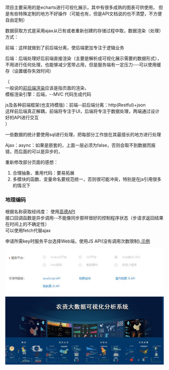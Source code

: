 项目主要采用的是echarts进行可视化展示，其中有很多成熟的图表可供使用，
但是有些特殊定制的地方不好操作（可能也有，但是API文档说的也不清楚，不方便自由定制）

数据获取方式是采用ajax从已有或者重新创建的存储过程中取，数据渲染（处理）方式：

前端：这样就做到了前后端分离，使后端更加专注于逻辑业务

后端：后端处理好后前端直接渲染（主要是解析成可视化展示需要的数据形式），不用进行任何处理，也能够减少宽带占用，但是服务端有一定压力---可以使用缓存（设置缓存失效时间）

（  
一般说的[前后端渲染](https://blog.csdn.net/github_34219513/article/details/50831443 "link")应该是指页面的渲染，  
模板渲染引擎：后端，--MVC  代码生成代码

js及各种前端框架(也支持模版)：前端--前后端分离：http(Restful)+json  
这样前后端真正解耦，前端将专注于UI，后端将专注于数据处理，两端通过设计好的API进行交互  
）

一些数据的统计要使用sql进行处理，把每部分工作放在其最擅长的地方进行处理

Ajax：async：如果是嵌套的，上面一层必须为false，否则会取不到数据而报错，而后面的可以是异步的，


重新修改部分页面的感想：
1.	合理抽象、重用代码：要易拓展
2.	多模块的函数、变量命名要规范统一，否则很可能冲突，特别是在js引用很多的情况下

### 地理编码
根据名称获取经纬度：
使用[高德API](http://lbs.amap.com/api/javascript-api/guide/services/geocoder "link")  
接口回调函数是异步调用--不能像同步那样很好的控制程序状态（步请求返回结果在时间上的不确定性）  
可以使用fetch代替ajax

申请所需key时服务平台选择Web端，使用JS API(没有调用次数限制),[示例](http://lbs.amap.com/api/javascript-api/example/geocoder/geocoding 'link')

![image](https://github.com/yuanlongzeng/my-summary/blob/master/img/高德API.jpg)

![image](https://github.com/yuanlongzeng/my-summary/blob/master/img/visual_index.jpg)
